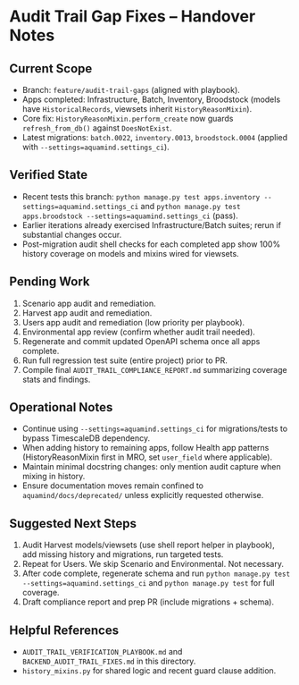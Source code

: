 # Audit Trail Gap Fixes – Handover Notes

## Current Scope
- Branch: `feature/audit-trail-gaps` (aligned with playbook).
- Apps completed: Infrastructure, Batch, Inventory, Broodstock (models have `HistoricalRecords`, viewsets inherit `HistoryReasonMixin`).
- Core fix: `HistoryReasonMixin.perform_create` now guards `refresh_from_db()` against `DoesNotExist`.
- Latest migrations: `batch.0022`, `inventory.0013`, `broodstock.0004` (applied with `--settings=aquamind.settings_ci`).

## Verified State
- Recent tests this branch: `python manage.py test apps.inventory --settings=aquamind.settings_ci` and `python manage.py test apps.broodstock --settings=aquamind.settings_ci` (pass).
- Earlier iterations already exercised Infrastructure/Batch suites; rerun if substantial changes occur.
- Post-migration audit shell checks for each completed app show 100% history coverage on models and mixins wired for viewsets.

## Pending Work
1. Scenario app audit and remediation.
2. Harvest app audit and remediation.
3. Users app audit and remediation (low priority per playbook).
4. Environmental app review (confirm whether audit trail needed).
5. Regenerate and commit updated OpenAPI schema once all apps complete.
6. Run full regression test suite (entire project) prior to PR.
7. Compile final `AUDIT_TRAIL_COMPLIANCE_REPORT.md` summarizing coverage stats and findings.

## Operational Notes
- Continue using `--settings=aquamind.settings_ci` for migrations/tests to bypass TimescaleDB dependency.
- When adding history to remaining apps, follow Health app patterns (HistoryReasonMixin first in MRO, set `user_field` where applicable).
- Maintain minimal docstring changes: only mention audit capture when mixing in history.
- Ensure documentation moves remain confined to `aquamind/docs/deprecated/` unless explicitly requested otherwise.

## Suggested Next Steps
1. Audit Harvest models/viewsets (use shell report helper in playbook), add missing history and migrations, run targeted tests.
2. Repeat for Users. We skip Scenario and Environmental. Not necessary. 
3. After code complete, regenerate schema and run `python manage.py test --settings=aquamind.settings_ci` and `python manage.py test` for full coverage.
4. Draft compliance report and prep PR (include migrations + schema).

## Helpful References
- `AUDIT_TRAIL_VERIFICATION_PLAYBOOK.md` and `BACKEND_AUDIT_TRAIL_FIXES.md` in this directory.
- `history_mixins.py` for shared logic and recent guard clause addition.
